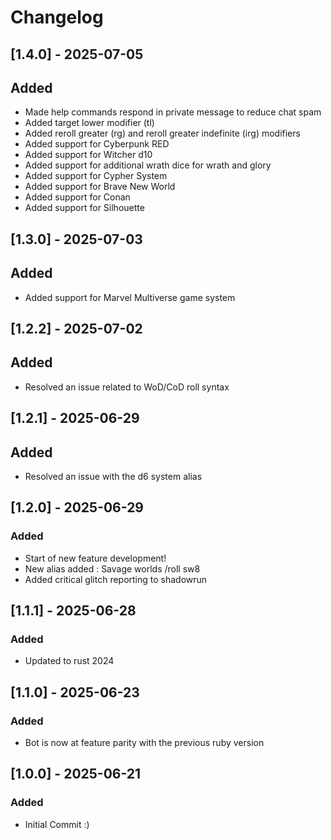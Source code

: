 # Changelog

## [1.4.0] - 2025-07-05

## Added

- Made help commands respond in private message to reduce chat spam
- Added target lower modifier (tl) 
- Added reroll greater (rg) and reroll greater indefinite (irg) modifiers
- Added support for Cyberpunk RED
- Added support for Witcher d10
- Added support for additional wrath dice for wrath and glory
- Added support for Cypher System
- Added support for Brave New World
- Added support for Conan
- Added support for Silhouette

## [1.3.0] - 2025-07-03

## Added

- Added support for Marvel Multiverse game system

## [1.2.2] - 2025-07-02

## Added

- Resolved an issue related to WoD/CoD roll syntax

## [1.2.1] - 2025-06-29

## Added

- Resolved an issue with the d6 system alias

## [1.2.0] - 2025-06-29

### Added

- Start of new feature development!
- New alias added : Savage worlds /roll sw8
- Added critical glitch reporting to shadowrun

## [1.1.1] - 2025-06-28

### Added

- Updated to rust 2024

## [1.1.0] - 2025-06-23

### Added

- Bot is now at feature parity with the previous ruby version

## [1.0.0] - 2025-06-21

### Added

- Initial Commit :)
